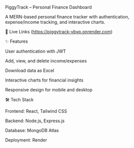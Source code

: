 PiggyTrack – Personal Finance Dashboard

A MERN-based personal finance tracker with authentication, expense/income tracking, and interactive charts.

🚀 Live Links
(https://piggytrack-vbyp.onrender.com)


✨ Features

User authentication with JWT

Add, view, and delete income/expenses

Download data as Excel

Interactive charts for financial insights

Responsive design for mobile and desktop



🛠 Tech Stack

Frontend: React, Tailwind CSS

Backend: Node.js, Express.js

Database: MongoDB Atlas

Deployment: Render
